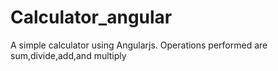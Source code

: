 # Calculator_angular
A simple calculator using Angularjs. Operations performed are sum,divide,add,and multiply
